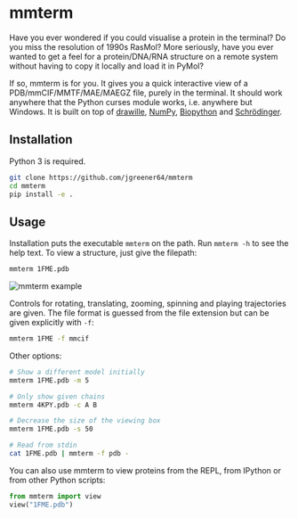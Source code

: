# mmterm

Have you ever wondered if you could visualise a protein in the terminal?
Do you miss the resolution of 1990s RasMol?
More seriously, have you ever wanted to get a feel for a protein/DNA/RNA structure on a remote system without having to copy it locally and load it in PyMol?

If so, mmterm is for you.
It gives you a quick interactive view of a PDB/mmCIF/MMTF/MAE/MAEGZ file, purely in the terminal.
It should work anywhere that the Python curses module works, i.e. anywhere but Windows.
It is built on top of [drawille](https://github.com/asciimoo/drawille), [NumPy](https://numpy.org), [Biopython](https://github.com/biopython/biopython) and [Schrödinger](https://www.schrodinger.com/pythonapi).

## Installation

Python 3 is required.

```bash
git clone https://github.com/jgreener64/mmterm
cd mmterm
pip install -e .
```

## Usage

Installation puts the executable `mmterm` on the path.
Run `mmterm -h` to see the help text.
To view a structure, just give the filepath:

```bash
mmterm 1FME.pdb
```

![mmterm example](example.gif)

Controls for rotating, translating, zooming, spinning and playing trajectories are given.
The file format is guessed from the file extension but can be given explicitly with `-f`:

```bash
mmterm 1FME -f mmcif
```

Other options:

```bash
# Show a different model initially
mmterm 1FME.pdb -m 5

# Only show given chains
mmterm 4KPY.pdb -c A B

# Decrease the size of the viewing box
mmterm 1FME.pdb -s 50

# Read from stdin
cat 1FME.pdb | mmterm -f pdb -
```

You can also use mmterm to view proteins from the REPL, from IPython or from other Python scripts:

```python
from mmterm import view
view("1FME.pdb")
```
